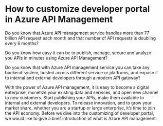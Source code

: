 # How to customize developer portal in Azure API Management 
Do you know that Azure API management service handles more than 77 billion API request each month and that number of API requests is doubling every 6 months?

Do you know how easy it can be to publish, manage, secure and analyze you APIs in minutes using Azure API Management?

Do you know that with Azure API management service you can take any backend system, hosted across different service or platforms, and expose it to internal and external developers through a modern API gateway?

With the power of Azure API management, it is easy to become a digital enterprise, monetize your existing data and services, and open new channel to new customers. Start publishing your APIs, make them available to internal and external developers. To release innovation, and to grow your market share, whether you are a startup or large enterprise, it’s time to join the API economy. Before we dive into the customizing of developer portal, we would like to give a brief introduction of what is Azure API management. 
